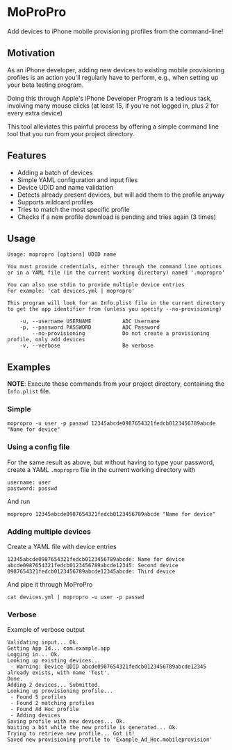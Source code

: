 # MoProPro

Add devices to iPhone mobile provisioning profiles from the command-line!

## Motivation

As an iPhone developer, adding new devices to existing mobile provisioning
profiles is an action you'll regularly have to perform, e.g., when setting up
your beta testing program.

Doing this through Apple's iPhone Developer Program is a tedious task,
involving many mouse clicks (at least 15, if you're not logged in, plus 2 for
every extra device)

This tool alleviates this painful process by offering a simple command line
tool that you run from your project directory.


## Features

- Adding a batch of devices
- Simple YAML configuration and input files
- Device UDID and name validation
- Detects already present devices, but will add them to the profile anyway
- Supports wildcard profiles
- Tries to match the most specific profile
- Checks if a new profile download is pending and tries again (3 times)


## Usage

    Usage: mopropro [options] UDID name
    
    You must provide credentials, either through the command line options
    or in a YAML file (in the current working directory) named '.mopropro'
    
    You can also use stdin to provide multiple device entries
    For example: 'cat devices.yml | mopropro'
    
    This program will look for an Info.plist file in the current directory
    to get the app identifier from (unless you specify --no-provisioning)
    
        -u, --username USERNAME          ADC Username
        -p, --password PASSWORD          ADC Password
            --no-provisioning            Do not create a provisioning profile, only add devices
        -v, --verbose                    Be verbose


## Examples

**NOTE**: Execute these commands from your project directory, containing the
`Info.plist` file.


### Simple

    mopropro -u user -p passwd 12345abcde0987654321fedcb0123456789abcde "Name for device"


### Using a config file

For the same result as above, but without having to type your password, create
a YAML `.mopropro` file in the current working directory with

    username: user
    password: passwd

And run
    
    mopropro 12345abcde0987654321fedcb0123456789abcde "Name for device"


### Adding multiple devices

Create a YAML file with device entries

    12345abcde0987654321fedcb0123456789abcde: Name for device
    abcde0987654321fedcb0123456789abcde12345: Second device
    0987654321fedcb0123456789abcde12345abcde: Third device

And pipe it through MoProPro

    cat devices.yml | mopropro -u user -p passwd

### Verbose

Example of verbose output

    Validating input... Ok.
    Getting App Id... com.example.app
    Logging in... Ok.
    Looking up existing devices... 
     - Warning: Device UDID abcde0987654321fedcb0123456789abcde12345 already exists, with name 'Test'.
    Done.
    Adding 2 devices... Submitted.
    Looking up provisioning profile... 
     - Found 5 profiles
     - Found 2 matching profiles
     - Found Ad Hoc profile
     - Adding devices
    Saving profile with new devices... Ok.
    Waiting a bit while the new profile is generated... Ok.
    Trying to retrieve new profile... Got it!
    Saved new provisioning profile to 'Example_Ad_Hoc.mobileprovision'
